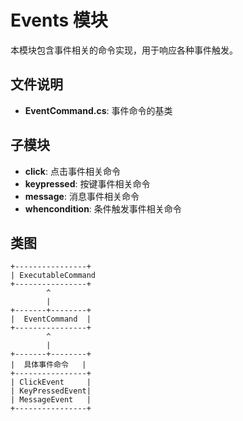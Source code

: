 # Events 模块

本模块包含事件相关的命令实现，用于响应各种事件触发。

## 文件说明

- **EventCommand.cs**: 事件命令的基类

## 子模块

- **click**: 点击事件相关命令
- **keypressed**: 按键事件相关命令
- **message**: 消息事件相关命令
- **whencondition**: 条件触发事件相关命令

## 类图

```
+----------------+
| ExecutableCommand
+----------------+
        ^
        |
+-------+--------+
|  EventCommand  |
+----------------+
        ^
        |
+-------+--------+
|  具体事件命令   |
+----------------+
| ClickEvent     |
| KeyPressedEvent|
| MessageEvent   |
+----------------+
```
